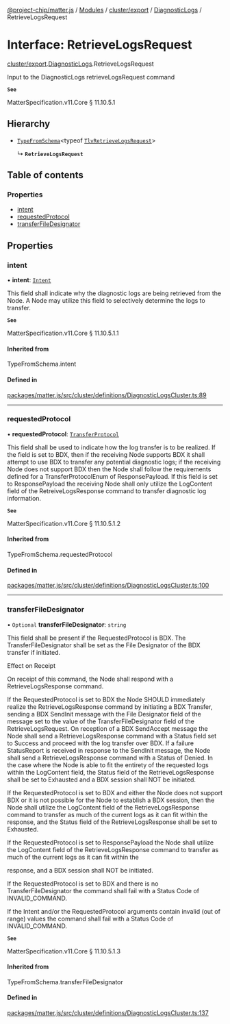 [@project-chip/matter.js](../README.md) / [Modules](../modules.md) / [cluster/export](../modules/cluster_export.md) / [DiagnosticLogs](../modules/cluster_export.DiagnosticLogs.md) / RetrieveLogsRequest

# Interface: RetrieveLogsRequest

[cluster/export](../modules/cluster_export.md).[DiagnosticLogs](../modules/cluster_export.DiagnosticLogs.md).RetrieveLogsRequest

Input to the DiagnosticLogs retrieveLogsRequest command

**`See`**

MatterSpecification.v11.Core § 11.10.5.1

## Hierarchy

- [`TypeFromSchema`](../modules/tlv_export.md#typefromschema)\<typeof [`TlvRetrieveLogsRequest`](../modules/cluster_export.DiagnosticLogs.md#tlvretrievelogsrequest)\>

  ↳ **`RetrieveLogsRequest`**

## Table of contents

### Properties

- [intent](cluster_export.DiagnosticLogs.RetrieveLogsRequest.md#intent)
- [requestedProtocol](cluster_export.DiagnosticLogs.RetrieveLogsRequest.md#requestedprotocol)
- [transferFileDesignator](cluster_export.DiagnosticLogs.RetrieveLogsRequest.md#transferfiledesignator)

## Properties

### intent

• **intent**: [`Intent`](../enums/cluster_export.DiagnosticLogs.Intent.md)

This field shall indicate why the diagnostic logs are being retrieved from the Node. A Node may utilize this
field to selectively determine the logs to transfer.

**`See`**

MatterSpecification.v11.Core § 11.10.5.1.1

#### Inherited from

TypeFromSchema.intent

#### Defined in

[packages/matter.js/src/cluster/definitions/DiagnosticLogsCluster.ts:89](https://github.com/project-chip/matter.js/blob/6d3b6a5d957d88a9231d6ecab4bb41f8133112be/packages/matter.js/src/cluster/definitions/DiagnosticLogsCluster.ts#L89)

___

### requestedProtocol

• **requestedProtocol**: [`TransferProtocol`](../enums/cluster_export.DiagnosticLogs.TransferProtocol.md)

This field shall be used to indicate how the log transfer is to be realized. If the field is set to BDX,
then if the receiving Node supports BDX it shall attempt to use BDX to transfer any potential diagnostic
logs; if the receiving Node does not support BDX then the Node shall follow the requirements defined for a
TransferProtocolEnum of ResponsePayload. If this field is set to ResponsePayload the receiving Node shall
only utilize the LogContent field of the RetreiveLogsResponse command to transfer diagnostic log information.

**`See`**

MatterSpecification.v11.Core § 11.10.5.1.2

#### Inherited from

TypeFromSchema.requestedProtocol

#### Defined in

[packages/matter.js/src/cluster/definitions/DiagnosticLogsCluster.ts:100](https://github.com/project-chip/matter.js/blob/6d3b6a5d957d88a9231d6ecab4bb41f8133112be/packages/matter.js/src/cluster/definitions/DiagnosticLogsCluster.ts#L100)

___

### transferFileDesignator

• `Optional` **transferFileDesignator**: `string`

This field shall be present if the RequestedProtocol is BDX. The TransferFileDesignator shall be set as the
File Designator of the BDX transfer if initiated.

Effect on Receipt

On receipt of this command, the Node shall respond with a RetrieveLogsResponse command.

If the RequestedProtocol is set to BDX the Node SHOULD immediately realize the RetrieveLogsResponse command
by initiating a BDX Transfer, sending a BDX SendInit message with the File Designator field of the message
set to the value of the TransferFileDesignator field of the RetrieveLogsRequest. On reception of a BDX
SendAccept message the Node shall send a RetrieveLogsResponse command with a Status field set to Success and
proceed with the log transfer over BDX. If a failure StatusReport is received in response to the SendInit
message, the Node shall send a RetrieveLogsResponse command with a Status of Denied. In the case where the
Node is able to fit the entirety of the requested logs within the LogContent field, the Status field of the
RetrieveLogsResponse shall be set to Exhausted and a BDX session shall NOT be initiated.

If the RequestedProtocol is set to BDX and either the Node does not support BDX or it is not possible for
the Node to establish a BDX session, then the Node shall utilize the LogContent field of the
RetrieveLogsResponse command to transfer as much of the current logs as it can fit within the response, and
the Status field of the RetrieveLogsResponse shall be set to Exhausted.

If the RequestedProtocol is set to ResponsePayload the Node shall utilize the LogContent field of the
RetrieveLogsResponse command to transfer as much of the current logs as it can fit within the

response, and a BDX session shall NOT be initiated.

If the RequestedProtocol is set to BDX and there is no TransferFileDesignator the command shall fail with a
Status Code of INVALID_COMMAND.

If the Intent and/or the RequestedProtocol arguments contain invalid (out of range) values the command shall
fail with a Status Code of INVALID_COMMAND.

**`See`**

MatterSpecification.v11.Core § 11.10.5.1.3

#### Inherited from

TypeFromSchema.transferFileDesignator

#### Defined in

[packages/matter.js/src/cluster/definitions/DiagnosticLogsCluster.ts:137](https://github.com/project-chip/matter.js/blob/6d3b6a5d957d88a9231d6ecab4bb41f8133112be/packages/matter.js/src/cluster/definitions/DiagnosticLogsCluster.ts#L137)
